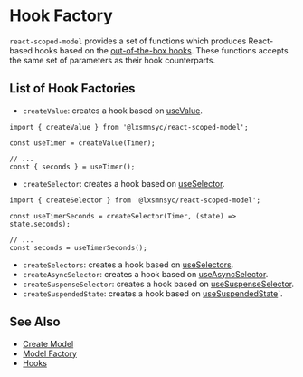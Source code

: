 # Hook Factory

`react-scoped-model` provides a set of functions which produces React-based hooks based on the [out-of-the-box hooks](hooks/README.md). These functions accepts the same set of parameters as their hook counterparts.

## List of Hook Factories

- `createValue`: creates a hook based on [useValue](/docs/hooks/use-value.md).
```tsx
import { createValue } from '@lxsmnsyc/react-scoped-model';

const useTimer = createValue(Timer);

// ...
const { seconds } = useTimer();
```

- `createSelector`: creates a hook based on [useSelector](/docs/hooks/use-selector.md).

```tsx
import { createSelector } from '@lxsmnsyc/react-scoped-model';

const useTimerSeconds = createSelector(Timer, (state) => state.seconds);

// ...
const seconds = useTimerSeconds();
```

- `createSelectors`: creates a hook based on [useSelectors](/docs/hooks/use-selectors.md).
- `createAsyncSelector`: creates a hook based on [useAsyncSelector](/docs/hooks/use-async-selector.md).
- `createSuspenseSelector`: creates a hook based on [useSuspenseSelector](/docs/hooks/use-suspense-selector.md).
- `createSuspendedState`: creates a hook based on [useSuspendedState](/docs/hooks/use-suspended-state.md)`.

## See Also
- [Create Model](/docs/create-model.md)
- [Model Factory](/docs/model-factory.md)
- [Hooks](/docs/hooks/README.md)